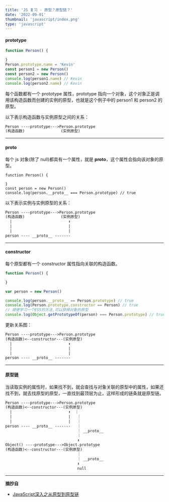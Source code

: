 ```yaml
---
title: 'JS 复习 - 原型？原型链？'
date: '2022-09-01'
thumbnail: 'javascript/index.png'
type: 'javascript'
---
```


#### prototype

```js
function Person() {

}
Person.prototype.name = 'Kevin'
const person1 = new Person()
const person2 = new Person()
console.log(person1.name) // Kevin
console.log(person2.name) // Kevin
```

每个函数都有一个 prototype 属性，prototype 指向一个对象，这个对象正是调用该构造函数而创建的实例的原型，也就是这个例子中的 person1 和 person2 的原型。

以下表示构造函数与实例原型之间的关系：
```txt
Person ----prototype--->Person.prototype
(构造函数)                (实例原型)
```

---

#### __proto__

每个 js 对象(除了 null)都具有一个属性，就是 __proto__，这个属性会指向该对象的原型。
```
function Person() {

}
const person = new Person()
console.log(person.__proto__ === Person.prototype) // true
```

以下表示实例与实例原型的关系：
```txt
Person ----prototype--->Person.prototype
(构造函数)                (实例原型)
  |                         ⬆
  |                         |
  |                         |
person ---- __proto__ -------
```
---

#### constructor

每个原型都有一个 constructor 属性指向关联的构造函数。
```js
function Person() {

}

var person = new Person()

console.log(person.__proto__ == Person.prototype) // true
console.log(Person.prototype.constructor == Person) // true
// 顺便学习一个ES5的方法,可以获得对象的原型
console.log(Object.getPrototypeOf(person) === Person.prototype) // true
```

更新关系图：
```txt
Person ----prototype--->Person.prototype
(构造函数)<--constructor---(实例原型)
  |                         ⬆
  |                         |
  |                         |
person ---- __proto__ -------
```
---

#### 原型链

当读取实例的属性时，如果找不到，就会查找与对象关联的原型中的属性，如果还找不到，就去找原型的原型，一直找到最顶层为止。这样形成的链条就是原型链。

```txt
Person ----prototype--->Person.prototype
(构造函数)<--constructor---(实例原型)
  |                         ⬆  ｜
  |                         |   ｜
  |                         |   ｜
person ---- __proto__ -------   ｜
                                ｜ __proto__ 
                                ｜
                                ⬇
Object() ----prototype--->Object.prototype
(构造函数)<--constructor---(实例原型)
                                ｜
                                ｜ __proto__ 
                                ⬇
                                null
```

---
**摘抄自**
- [JavaScript深入之从原型到原型链
](https://github.com/mqyqingfeng/Blog/issues/2)